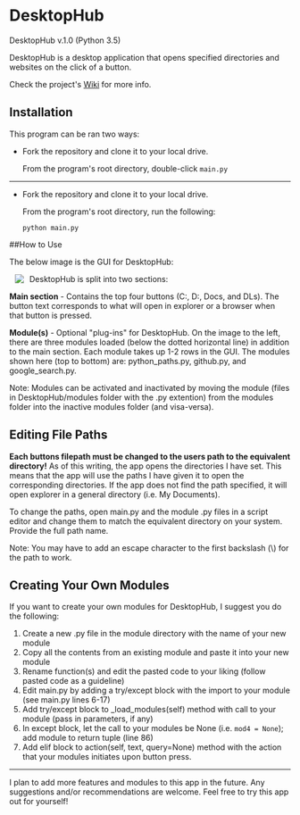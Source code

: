 # DesktopHub

DesktopHub v.1.0 (Python 3.5)

DesktopHub is a desktop application that opens specified directories and websites on the click of a button.

Check the project's [Wiki](https://github.com/Kwistech/DesktopHub/wiki) for more info.

## Installation ##

This program can be ran two ways:

+ Fork the repository and clone it to your local drive.

  From the program's root directory, double-click `main.py`

---

+ Fork the repository and clone it to your local drive.

  From the program's root directory, run the following:

  `python main.py`

##How to Use

The below image is the GUI for DesktopHub:

<img src="http://s33.postimg.org/xa94b0ojz/desktophub_gui_with_mods.png" align="left" hspace="10">

DesktopHub is split into two sections:

**Main section** - Contains the top four buttons (C:, D:, Docs, and DLs). 
                   The button text corresponds to what will open in explorer 
                   or a browser when that button is pressed.

**Module(s)** - Optional "plug-ins" for DesktopHub. On the image to the left,
                there are three modules loaded (below the dotted horizontal line)
                in addition to the main section. Each module takes up 1-2 rows in the GUI.
                The modules shown here (top to bottom) are: python_paths.py, github.py,
                and google_search.py.
            
Note: Modules can be activated and inactivated by moving the module (files in 
      DesktopHub/modules folder with the .py extention) from the modules folder into 
      the inactive modules folder (and visa-versa).
      
## Editing File Paths ##

**Each buttons filepath must be changed to the users path to the equivalent directory!**
As of this writing, the app opens the directories I have set. This means that the app
will use the paths I have given it to open the corresponding directories. If the app
does not find the path specified, it will open explorer in a general directory 
(i.e. My Documents).

To change the paths, open main.py and the module .py files in a script editor and change them
to match the equivalent directory on your system. Provide the full path name.

Note: You may have to add an escape character to the first backslash (\\) for the path to work.

## Creating Your Own Modules ##

If you want to create your own modules for DesktopHub, I suggest you do the following:

1. Create a new .py file in the module directory with the name of your new module
2. Copy all the contents from an existing module and paste it into your new module
3. Rename function(s) and edit the pasted code to your liking (follow pasted code as a guideline)
4. Edit main.py by adding a try/except block with the import to your module (see main.py lines 6-17)
5. Add try/except block to _load_modules(self) method with call to your module (pass in parameters, if any)
6. In except block, let the call to your modules be None (i.e. `mod4 = None`); add module to return tuple (line 86)
7. Add elif block to action(self, text, query=None) method with the action that your modules initiates upon button press.

---

I plan to add more features and modules to this app in the future. Any suggestions and/or recommendations are welcome.
Feel free to try this app out for yourself!


